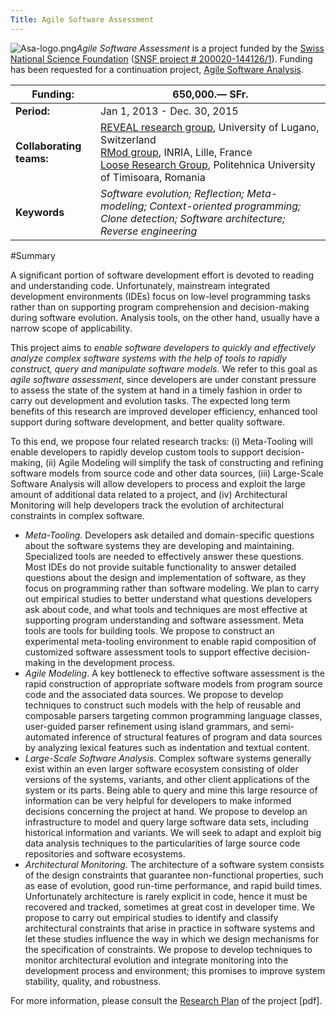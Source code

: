 ```yaml
---
Title: Agile Software Assessment
---
```


![Asa-logo.png](%assets_url%/files/54/v4kl5a1k0snggemb5a6lfdmhj2phil/asa-logo.png)*Agile Software Assessment* is a project funded by the [Swiss National Science Foundation](http://www.snf.ch/) ([SNSF project # 200020-144126/1](http://p3.snf.ch/Project-144126)).
Funding has been requested for a continuation project, [Agile Software Analysis](%base_url%/research/snf16).

|**Funding:**|650,000.&#8212; SFr.
|---|---
|**Period:**|Jan 1, 2013 - Dec. 30, 2015
|**Collaborating teams:**|[REVEAL research group](http://www.inf.unisi.ch/faculty/lanza/), University of Lugano, Switzerland<br/>[RMod group](http://rmod.lille.inria.fr/), INRIA, Lille, France<br/> [Loose Research Group](http://loose.upt.ro/), Politehnica University of Timisoara, Romania
|**Keywords**|*Software evolution; Reflection; Meta-modeling; Context-oriented programming; Clone detection; Software architecture; Reverse engineering*

#Summary

A significant portion of software development effort is devoted to reading and understanding code. Unfortunately, mainstream integrated development environments (IDEs) focus on low-level programming tasks rather than on supporting program comprehension and decision-making during software evolution. Analysis tools, on the other hand, usually have a narrow scope of applicability.

This project aims to *enable software developers to quickly and effectively analyze complex software systems with the help of tools to rapidly construct, query and manipulate software models*. We refer to this goal as *agile software assessment*, since developers are under constant pressure to assess the state of the system at hand in a timely fashion in order to carry out development and evolution tasks. The expected long term benefits of this research are improved developer efficiency, enhanced tool support during software development, and better quality software.

To this end, we propose four related research tracks: (i) Meta-Tooling will enable developers to rapidly develop custom tools to support decision-making, (ii) Agile Modeling will simplify the task of constructing and refining software models from source code and other data sources, (iii) Large-Scale Software Analysis will allow developers to process and exploit the large amount of additional data related to a project, and (iv) Architectural Monitoring will help developers track the evolution of architectural constraints in complex software.

-  *Meta-Tooling*. Developers ask detailed and domain-specific questions about the software systems they are developing and maintaining. Specialized tools are needed to effectively answer these questions. Most IDEs do not provide suitable functionality to answer detailed questions about the design and implementation of software, as they focus on programming rather than software modeling. We plan to carry out empirical studies to better understand what questions developers ask about code, and what tools and techniques are most effective at supporting program understanding and software assessment. Meta tools are tools for building tools. We propose to construct an experimental meta-tooling environment to enable rapid composition of customized software assessment tools to support effective decision-making in the development process.
-  *Agile Modeling*. A key bottleneck to effective software assessment is the rapid construction of appropriate software models from program source code and the associated data sources. We propose to develop techniques to construct such models with the help of reusable and composable parsers targeting common programming language classes, user-guided parser refinement using island grammars, and semi-automated inference of structural features of program and data sources by analyzing lexical features such as indentation and textual content.
-  *Large-Scale Software Analysis*. Complex software systems generally exist within an even larger software ecosystem consisting of older versions of the systems, variants, and other client applications of the system or its parts. Being able to query and mine this large resource of information can be very helpful for developers to make informed decisions concerning the project at hand. We propose to develop an infrastructure to model and query large software data sets, including historical information and variants. We will seek to adapt and exploit big data analysis techniques to the particularities of large source code repositories and software ecosystems.
-  *Architectural Monitoring*. The architecture of a software system consists of the design constraints that guarantee non-functional properties, such as ease of evolution, good run-time performance, and rapid build times. Unfortunately architecture is rarely explicit in code, hence it must be recovered and tracked, sometimes at great cost in developer time. We propose to carry out empirical studies to identify and classify architectural constraints that arise in practice in software systems and let these studies influence the way in which we design mechanisms for the specification of constraints. We propose to develop techniques to monitor architectural evolution and integrate monitoring into the development process and environment; this promises to improve system stability, quality, and robustness.


For more information, please consult the [Research Plan](http://scg.unibe.ch/download/projectreports/snf13-part2.pdf) of the project [pdf].
